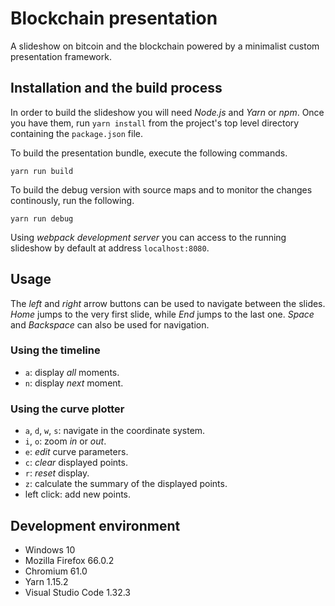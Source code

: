 # Blockchain presentation

A slideshow on bitcoin and the blockchain powered by a minimalist custom presentation framework.

## Installation and the build process

In order to build the slideshow you will need _Node.js_ and _Yarn_ or _npm_. Once you have them, run `yarn install` from the project's top level directory containing the `package.json` file.

To build the presentation bundle, execute the following commands.
    
    yarn run build

To build the debug version with source maps and to monitor the changes continously, run the following.

    yarn run debug

Using _webpack development server_ you can access to the running slideshow by default at address `localhost:8080`.

## Usage

The _left_ and _right_ arrow buttons can be used to navigate between the slides. _Home_ jumps to the very first slide, while _End_ jumps to the last one. _Space_ and _Backspace_ can also be used for navigation.

### Using the timeline

  * `a`: display _all_ moments.
  * `n`: display _next_ moment.

### Using the curve plotter

  * `a`, `d`, `w`, `s`: navigate in the coordinate system.
  * `i`, `o`: zoom _in_ or _out_.
  * `e`: _edit_ curve parameters.
  * `c`: _clear_ displayed points.
  * `r`: _reset_ display.
  * `z`: calculate the summary of the displayed points.
  * left click: add new points.

## Development environment

  * Windows 10
  * Mozilla Firefox 66.0.2
  * Chromium 61.0
  * Yarn 1.15.2
  * Visual Studio Code 1.32.3
